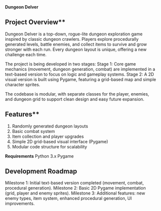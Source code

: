 **Dungeon Delver**

## Project Overview**
Dungeon Delver is a top-down, rogue-lite dungeon exploration game inspired by classic dungeon crawlers. Players explore procedurally generated levels, battle enemies, and collect items to survive and grow stronger with each run. Every dungeon layout is unique, offering a new challenge each time.

The project is being developed in two stages:
Stage 1: Core game mechanics (movement, dungeon generation, combat) are implemented in a text-based version to focus on logic and gameplay systems.
Stage 2: A 2D visual version is built using Pygame, featuring a grid-based map and simple character sprites.

The codebase is modular, with separate classes for the player, enemies, and dungeon grid to support clean design and easy future expansion.

## Features**
1. Randomly generated dungeon layouts
2. Basic combat system
3. Item collection and player upgrades
4. Simple 2D grid-based visual interface (Pygame)
5. Modular code structure for scalability

**Requirements**
Python 3.x
Pygame

## Development Roadmap
Milestone 1: Initial text-based version completed (movement, combat, procedural generation).
Milestone 2: Basic 2D Pygame implementation (grid, player and enemy sprites).
Milestone 3: Additional features: new enemy types, item system, enhanced procedural generation, UI improvements.
